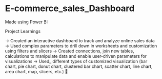 # E-commerce_sales_Dashboard
Made using Power BI

Project Learnings

-> Created an interactive dashboard to track and analyze online sales data  
-> Used complex parameters to drill down in worksheets and customization using filters and slicers
-> Created connections, join new tables, calculations to manipulate data and enable user-driven parameters for visualizations
-> Used_ different types of customized visualization (bar chart, pie chart, donut chart, clustered bar chart, scatter chart, line chart, area chart, map, slicers, etc.)

